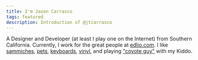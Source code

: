 ```yaml
---
title: I'm Jason Carrasco
tags: featured
description: Introduction of @jtcarrasco
---
```


A Designer and Developer (at least I play one on the Internet) from Southern California. Currently, I work for the great people at [edlio.com](https://www.edlio.com). I like [sammiches](https://www.instagram.com/salt_hank/?hl=en), [pets](/pets), [keyboards](https://www.reddit.com/r/mechmarket/), [vinyl](https://www.discogs.com/user/jtcarrasco), and playing ["coyote guy"](https://youtu.be/K4MhCvraJeE) with my Kiddo.
